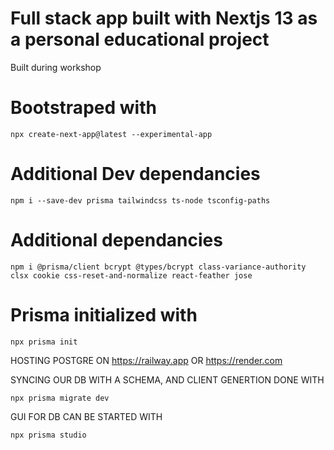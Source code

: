 # Full stack app built with Nextjs 13 as a personal educational project

Built during workshop

# Bootstraped with

```
npx create-next-app@latest --experimental-app
```

# Additional Dev dependancies

```
npm i --save-dev prisma tailwindcss ts-node tsconfig-paths
```

# Additional dependancies

```
npm i @prisma/client bcrypt @types/bcrypt class-variance-authority clsx cookie css-reset-and-normalize react-feather jose
```

# Prisma initialized with

```
npx prisma init
```

HOSTING POSTGRE ON <https://railway.app> OR <https://render.com> 

SYNCING OUR DB WITH A SCHEMA, AND CLIENT GENERTION DONE WITH

```
npx prisma migrate dev
```

GUI FOR DB CAN BE STARTED WITH

```
npx prisma studio
```